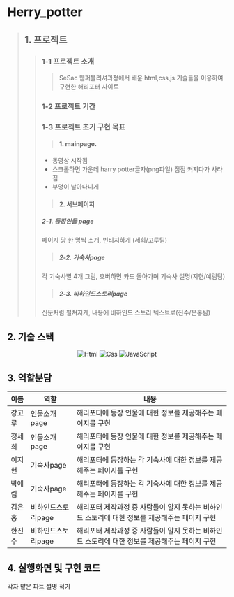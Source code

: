# Herry_potter

>## 1. 프로젝트
>>### 1-1 프로젝트 소개
>>>SeSac 웹퍼블리셔과정에서 배운 html,css,js 기술들을 이용하여 구현한 해리포터 사이트
>>### 1-2 프로젝트 기간
>>### 1-3 프로젝트  초기 구현 목표
>>>#### 1. mainpage. 
>> - 동영상 시작됨
>> - 스크롤하면 가운데 harry potter글자(png파일) 점점 커지다가 사라짐
>>  - 부엉이 날아다니게
>>>#### 2. 서브페이지
>>##### 2-1. 등장인물 page
 >>페이지 당 한 명씩 소개, 빈티지하게 (세희/고루팀)
>>>##### 2-2. 기숙사page
>>각 기숙사별 4개 그림, 호버하면 카드 돌아가며 기숙사 설명(지현/예림팀)
>>>##### 2-3. 비하인드스토리page
>>신문처럼 펼쳐지게, 내용에 비하인드 스토리 텍스트로(진수/은홍팀)


## 2. 기술 스택

<div align="center" >
  <img alt="Html" src ="https://img.shields.io/badge/HTML5-E34F26.svg?&style=for-the-badge&logo=HTML5&logoColor=white"/> 
  <img alt="Css" src ="https://img.shields.io/badge/CSS3-1572B6.svg?&style=for-the-badge&logo=CSS3&logoColor=white"/> 
  <img alt="JavaScript" src ="https://img.shields.io/badge/JavaScriipt-F7DF1E.svg?&style=for-the-badge&logo=JavaScript&logoColor=black"/> 
</div>



## 3. 역할분담
| 이름   | 역할               | 내용                                                |
| ----- | ------------------ | ---------------------------------------------------- |
| 강고루 | 인물소개page          |해리포터에 등장 인물에 대한 정보를 제공해주는 페이지를 구현|
| 정세희 | 인물소개page          |해리포터에 등장 인물에 대한 정보를 제공해주는 페이지를 구현|
| 이지현 | 기숙사page           |해리포터에 등장하는 각 기숙사에 대한 정보를 제공해주는 페이지를 구현|
| 박예림 | 기숙사page           |해리포터에 등장하는 각 기숙사에 대한 정보를 제공해주는 페이지를 구현|
| 김은홍 | 비하인드스토리page     |해리포터 제작과정 중 사람들이 알지 못하는 비하인드 스토리에 대한 정보를 제공해주는 페이지 구현|
| 한진수 | 비하인드스토리page     |해리포터 제작과정 중 사람들이 알지 못하는 비하인드 스토리에 대한 정보를 제공해주는 페이지 구현|


## 4. 실행화면 및 구현 코드
각자 맡은 파트 설명 적기

